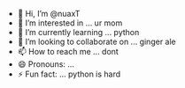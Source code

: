 - 👋 Hi, I’m @nuaxT
- 👀 I’m interested in ... ur mom
- 🌱 I’m currently learning ... python
- 💞️ I’m looking to collaborate on ... ginger ale
- 📫 How to reach me ... dont
- 😄 Pronouns: ... 
- ⚡ Fun fact: ... python is hard

<!---
nuaxT/nuaxT is a ✨ special ✨ repository because its `README.md` (this file) appears on your GitHub profile.
You can click the Preview link to take a look at your changes.
--->
